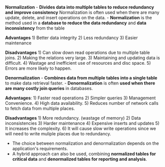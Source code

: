 **Normalization**
    - **Divides data into multiple tables to reduce redundancy and improve consistency** Normalization is often used when there are many update, delete, and insert operations on the data.
    - **Normalization** is the method used in a **database to reduce the data redundancy** and **data inconsistency** from the table

**Advantages** 
    1) Better data integrity 
    2) Less redundancy 
    3) Easier maintenance 


**Disadvantages**
    1) Can slow down read operations due to multiple table joins. 
    2) Making the relations very large.
    3) Maintaining and updating data is difficult. 
    4) Wastage and inefficient use of resources and disc space. 
    5) Errors are more likely to happen. 



**Denormalization**
    - **Combines data from multiple tables into a single table** to make data retrieval faster.
    - **Denormalization** is often **used when there are many costly join queries** in databases.


**Advantages**: 
    1) Faster read operations 
    2) Simpler queries
    3) Management Convenience.
    4) High data availability.
    5) Reduces number of network calls to fetch data from multiple places. 


**Disadvantages**
    1) More redundancy. (wastage of memory) 
    2) Data inconsistencies 
    3) Harder maintenance 
    4) Expensive inserts and updates 
    5) It increases the complexity.
    6) It will cause slow write operations since we will need to write muliple places due to redundancy.
    
    

- The choice between normalization and denormalization depends on the application's requirements.
- A hybrid approach can also be used, combining **normalized tables for critical data** and **denormalized tables for reporting and analysis**. 

